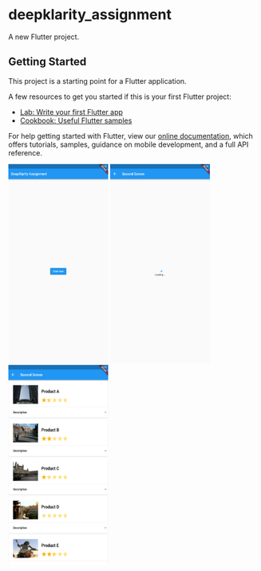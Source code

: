 # deepklarity_assignment

A new Flutter project.

## Getting Started

This project is a starting point for a Flutter application.

A few resources to get you started if this is your first Flutter project:

- [Lab: Write your first Flutter app](https://flutter.dev/docs/get-started/codelab)
- [Cookbook: Useful Flutter samples](https://flutter.dev/docs/cookbook)

For help getting started with Flutter, view our
[online documentation](https://flutter.dev/docs), which offers tutorials,
samples, guidance on mobile development, and a full API reference.

<img src="https://github.com/shivamverma1995/deepklarity_assignment/blob/main/screenshots/com.example.deepklarity_assign_Screenshot_2022.03.26_00.12.07.png" width="200" height="400"/>
<img src="https://github.com/shivamverma1995/deepklarity_assignment/blob/main/screenshots/com.example.deepklarity_assign_Screenshot_2022.03.26_00.12.28.png" width="200" height="400"/>
<img src="https://github.com/shivamverma1995/deepklarity_assignment/blob/main/screenshots/com.example.deepklarity_assign_Screenshot_2022.03.26_00.12.34.png" width="200" height="400"/>
